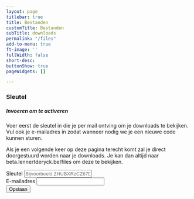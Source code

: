 ```yaml
---
layout: page
titlebar: true
title: Bestanden
customTitle: Bestanden
subTitle: downloads
permalink: "/files"
add-to-menu: true
ft-image: ''
fullWidth: false
short-desc:
buttonShow: true
pageWidgets: []

---
```

### Sleutel
##### Invoeren om te activeren
Voer eerst de sleutel in die je per mail ontving om je downloads te bekijken. Vul ook je e-mailadres in zodat wanneer nodig we je een nieuwe code kunnen sturen.

Als je een volgende keer op deze pagina terecht komt zal je direct doorgestuurd worden naar je downloads.
Je kan dan altijd naar beta.lennertderyck.be/files om deze te bekijken.

<form id="clientFilesKey">
    <div class="row">
        <div class="col-12 col-md-6">
            <div class="form-group">
                <label for="contactFormName">Sleutel</label>
                <input type="text" name="key" required class="form-control" placeholder="Bijvoorbeeld ZHUBXRzCZ67DS">
            </div>
        </div>
        <div class="col-12 col-md-6">
            <div class="form-group">
                <label for="contactFormName">E-mailadres</label>
                <input type="email" name="email" required class="form-control" placeholder="">
            </div>
        </div>
    </div>
    <button class="btn" type="submit">Opslaan</button>
</form>